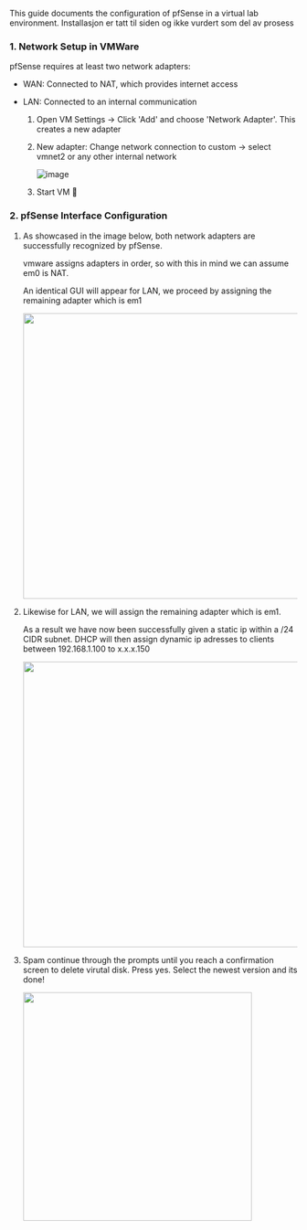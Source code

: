 
This guide documents the configuration of pfSense in a virtual lab environment. Installasjon er tatt til siden og ikke vurdert som del av prosess

### 1. Network Setup in VMWare
pfSense requires at least two network adapters:

* WAN: Connected to NAT, which provides internet access
  
* LAN: Connected to an internal communication
  
  1. Open VM Settings -> Click 'Add' and choose 'Network Adapter'. This creates a new adapter
 
  2. New adapter: Change network connection to custom -> select vmnet2 or any other internal network
 
     ![image](https://github.com/user-attachments/assets/3b6f1193-ea94-4edf-8405-ed3bfffba5ac)

  3. Start VM 👹

    
### 2.  pfSense Interface Configuration
  1. As showcased in the image below, both network adapters are successfully recognized by pfSense.
     
     vmware assigns adapters in order, so with this in mind we can assume em0 is NAT.

     An identical GUI will appear for LAN, we proceed by assigning the remaining adapter which is em1
     
     <img src="https://github.com/user-attachments/assets/de7ea183-0178-4898-92a3-bb9712d5b5e9" width=500>

  2. Likewise for LAN, we will assign the remaining adapter which is em1.
    
     As a result we have now been successfully given a static ip within a /24 CIDR subnet. DHCP will then assign dynamic ip adresses to clients between 192.168.1.100 to x.x.x.150
     
     <img src=https://github.com/user-attachments/assets/84124ca1-f367-4252-8006-13b598cdbf92 width=500>

  3. Spam continue through the prompts until you reach a confirmation screen to delete virutal disk. Press yes. Select the newest version and its done!
     
     <img src=https://github.com/user-attachments/assets/d8977746-9168-4b04-aad6-f25ff0744b90 width=400>

